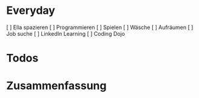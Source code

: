 # Everyday
[  ] Ella spazieren
[  ] Programmieren
[  ] Spielen
[  ] Wäsche
[  ] Aufräumen
[  ] Job suche
[  ] LinkedIn Learning
[  ] Coding Dojo

# Todos


# Zusammenfassung
